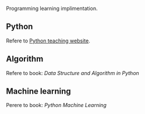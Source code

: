 Programming learning implimentation.

## Python
Refere to [Python teaching website](http://www.liaoxuefeng.com/wiki).

## Algorithm
Refere to book: *Data Structure and Algorithm in Python*

## Machine learning
Perere to book: *Python Machine Learning*
